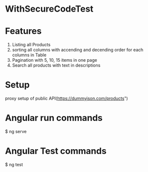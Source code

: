# WithSecureCodeTest

# Features
  1. Listing all Products
  2. sorting all columns with accending and decending order for each columns in Table
  3. Pagination with 5, 10, 15 items in one page
  4. Search all products with text in descriptions

# Setup
proxy setup of public API(https://dummyjson.com/products")

# Angular run commands
$ ng serve

# Angular Test commands
$ ng test


